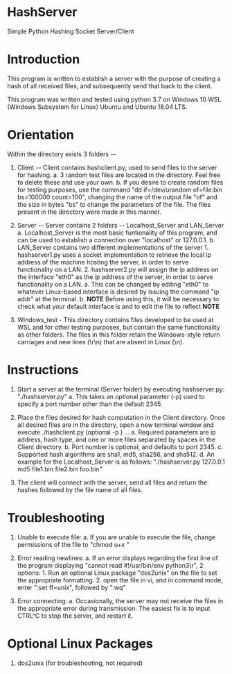 # HashServer

Simple Python Hashing Socket Server/Client



# Introduction 

This program is written to establish a server with the purpose of creating a hash of all received files, and subsequently send that
back to the client. 

This program was written and tested using python 3.7 on Windows 10 WSL (Windows Subsystem for Linux) Ubuntu and Ubuntu 18.04 LTS.

# Orientation 

Within the directory exists 3 folders --
1. Client -- Client contains hashclient.py, used to send files to the server for hashing.
	a. 3 random test files are located in the directory. Feel free to delete these and use your own.
	b. If you desire to create random files for testing purposes, use the command "dd if=/dev/urandom of=file.bin bs=100000 count=100", changing the name of 
	   the output file "of" and the size in bytes "bs" to change the parameters of the file. The files present in the directory were made in this manner. 

2. Server -- Server contains 2 folders -- Localhost_Server and LAN_Server
	a. Localhost_Server is the most basic funtionality of this program, and can be used to establish a connection over "localhost" or 127.0.0.1. 
	b. LAN_Server contains two different implementations of the server
		1. hashserver1.py uses a socket implementation to retrieve the local ip address of the machine hosting the server, in order to serve functionality on a LAN.
		2. hashserver2.py will assign the ip address on the interface "eth0" as the ip address of the server, in order to serve functionality on a LAN.
			a. This can be changed by editing "eth0" to whatever Linux-based interface is desired by issuing the command "ip addr" at the terminal. 
			b. **NOTE** Before using this, it will be necessary to check what your default interface is and to edit the file to reflect **NOTE**
			
3. Windows_test - This directory contains files developed to be used at WSL and for other testing purposes, but contain the same functionality as other folders. The files in this folder 
		  retain the Windows-style return carriages and new lines (\r\n) that are absent in Linux (\n).


# Instructions


1. Start a server at the terminal (Server folder) by executing hashserver.py: "./hashserver.py"
	a. This takes an optional parameter (-p) used to specify a port number other than the default 2345.

2. Place the files desired for hash computation in the Client directory. Once all desired files are in the directory, open a new terminal window and execute 
   ./hashclient.py <ip address> (optional -p <port number>) <hash type> <files>...
	a. Required parameters are ip address, hash type, and one or more files separated by spaces in the Client directory.
	b. Port number is optional, and defaults to port 2345.
	c. Supported hash algorithms are sha1, md5, sha256, and sha512. 
	d. An example for the Localhost_Server is as follows:
		"./hashserver.py 127.0.0.1 md5 file1.bin file2.bin foo.bin"

3. The client will connect with the server, send all files and return the hashes followed by the file name of all files. 


# Troubleshooting

1. Unable to execute file:
	a. If you are unable to execute the file, change permissions of the file to "chmod u+x <filename>"

2. Error reading newlines:
	a. If an error displays regarding the first line of the program displaying "cannot read #!/usr/bin/env python3\r", 2 options:
		1. Run an optional Linux package "dos2unix" on the file to set the appropriate formatting.
		2. open the file in vi, and in command mode, enter ":set ff=unix", followed by ":wq"

3. Error connecting:
	a. Occasionally, the server may not receive the files in the appropriate error during transmission. The easiest fix is to input CTRL^C to stop the server, and restart it. 


# Optional Linux Packages
1. dos2unix (for troubleshooting, not required)
